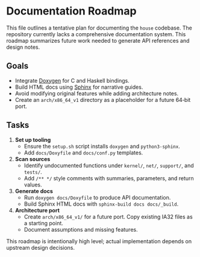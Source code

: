 # Documentation Roadmap

This file outlines a tentative plan for documenting the `house` codebase.  The repository currently lacks a comprehensive documentation system.  This roadmap summarizes future work needed to generate API references and design notes.

## Goals

- Integrate [Doxygen](https://www.doxygen.nl/) for C and Haskell bindings.
- Build HTML docs using [Sphinx](https://www.sphinx-doc.org/) for narrative guides.
- Avoid modifying original features while adding architecture notes.
- Create an `arch/x86_64_v1` directory as a placeholder for a future 64‑bit port.

## Tasks

1. **Set up tooling**
   - Ensure the `setup.sh` script installs `doxygen` and `python3-sphinx`.
   - Add `docs/Doxyfile` and `docs/conf.py` templates.
2. **Scan sources**
   - Identify undocumented functions under `kernel/`, `net/`, `support/`, and `tests/`.
   - Add `/** */` style comments with summaries, parameters, and return values.
3. **Generate docs**
   - Run `doxygen docs/Doxyfile` to produce API documentation.
   - Build Sphinx HTML docs with `sphinx-build docs docs/_build`.
4. **Architecture port**
   - Create `arch/x86_64_v1/` for a future port.  Copy existing IA32 files as a starting point.
   - Document assumptions and missing features.

This roadmap is intentionally high level; actual implementation depends on
upstream design decisions.
